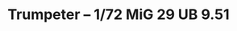 ---
layout: product
title: "Trumpeter – 1/72 MiG 29 UB 9.51"
price: "3100" 
desc: "AKCIJA"
img_path: "/assets/img/TRU01677.webp"
brand: "N/A"
available: true
special_offer: false
new: false
soon: false
cat: "010000"
subcat: "013400"
subsubcat: "0N/A"
sifra: "TRU01677"
popular: false
spec: true
---